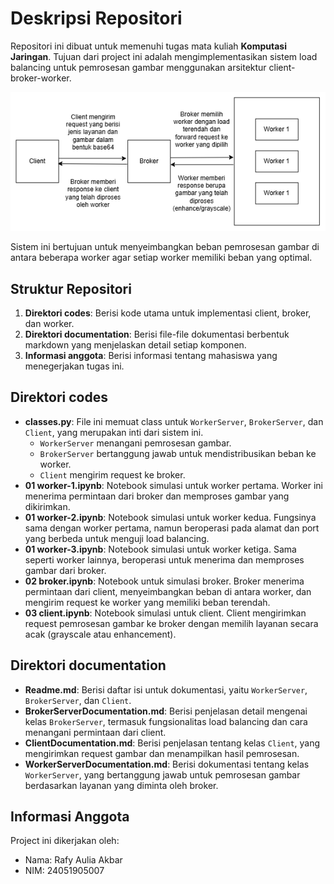 
# Deskripsi Repositori

Repositori ini dibuat untuk memenuhi tugas mata kuliah **Komputasi Jaringan**. Tujuan dari project ini adalah mengimplementasikan sistem load balancing untuk pemrosesan gambar menggunakan arsitektur client-broker-worker.

<img src="/images/diagram-light.png">

Sistem ini bertujuan untuk menyeimbangkan beban pemrosesan gambar di antara beberapa worker agar setiap worker memiliki beban yang optimal.

## Struktur Repositori

1. **Direktori codes**: Berisi kode utama untuk implementasi client, broker, dan worker.
2. **Direktori documentation**: Berisi file-file dokumentasi berbentuk markdown yang menjelaskan detail setiap komponen.
3. **Informasi anggota**: Berisi informasi tentang mahasiswa yang menegerjakan tugas ini.

## Direktori codes

- **classes.py**: File ini memuat class untuk `WorkerServer`, `BrokerServer`, dan `Client`, yang merupakan inti dari sistem ini.
  - `WorkerServer` menangani pemrosesan gambar.
  - `BrokerServer` bertanggung jawab untuk mendistribusikan beban ke worker.
  - `Client` mengirim request ke broker.
- **01 worker-1.ipynb**: Notebook simulasi untuk worker pertama. Worker ini menerima permintaan dari broker dan memproses gambar yang dikirimkan.
- **01 worker-2.ipynb**: Notebook simulasi untuk worker kedua. Fungsinya sama dengan worker pertama, namun beroperasi pada alamat dan port yang berbeda untuk menguji load balancing.
- **01 worker-3.ipynb**: Notebook simulasi untuk worker ketiga. Sama seperti worker lainnya, beroperasi untuk menerima dan memproses gambar dari broker.
- **02 broker.ipynb**: Notebook untuk simulasi broker. Broker menerima permintaan dari client, menyeimbangkan beban di antara worker, dan mengirim request ke worker yang memiliki beban terendah.
- **03 client.ipynb**: Notebook simulasi untuk client. Client mengirimkan request pemrosesan gambar ke broker dengan memilih layanan secara acak (grayscale atau enhancement).

## Direktori documentation

- **Readme.md**: Berisi daftar isi untuk dokumentasi, yaitu `WorkerServer`, `BrokerServer`, dan `Client`.
- **BrokerServerDocumentation.md**: Berisi penjelasan detail mengenai kelas `BrokerServer`, termasuk fungsionalitas load balancing dan cara menangani permintaan dari client.
- **ClientDocumentation.md**: Berisi penjelasan tentang kelas `Client`, yang mengirimkan request gambar dan menampilkan hasil pemrosesan.
- **WorkerServerDocumentation.md**: Berisi dokumentasi tentang kelas `WorkerServer`, yang bertanggung jawab untuk pemrosesan gambar berdasarkan layanan yang diminta oleh broker.

## Informasi Anggota

Project ini dikerjakan oleh:
- Nama: Rafy Aulia Akbar
- NIM: 24051905007
